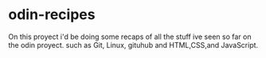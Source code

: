 # odin-recipes
On this proyect i'd be doing some recaps of all the stuff ive seen so far on the odin proyect. such as Git, Linux, gituhub and HTML,CSS,and JavaScript.
